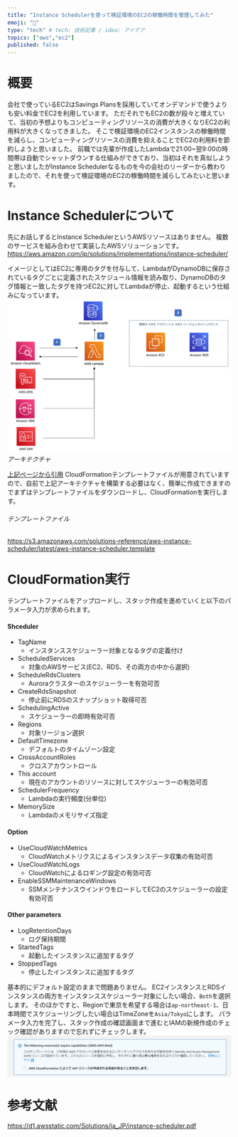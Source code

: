 ```yaml
---
title: "Instance Schedulerを使って検証環境のEC2の稼働時間を管理してみた"
emoji: "🐁"
type: "tech" # tech: 技術記事 / idea: アイデア
topics: ["aws","ec2"]
published: false
---
```


# 概要
会社で使っているEC2はSavings Plansを採用していてオンデマンドで使うよりも安い料金でEC2を利用しています。
ただそれでもEC2の数が段々と増えていて、当初の予想よりもコンピューティングリソースの消費が大きくなりEC2の利用料が大きくなってきました。
そこで検証環境のEC2インスタンスの稼働時間を減らし、コンピューティングリソースの消費を抑えることでEC2の利用料を節約しようと思いました。
前職では先輩が作成したLambdaで21:00~翌9:00の時間帯は自動でシャットダウンする仕組みができており、当初はそれを真似しようと思いましたがInstance Schedulerなるものを今の会社のリーダーから教わりましたので、それを使って検証環境のEC2の稼働時間を減らしてみたいと思います。

# Instance Schedulerについて
先にお話しするとInstance SchedulerというAWSリソースはありません。
複数のサービスを組み合わせて実装したAWSソリューションです。
https://aws.amazon.com/jp/solutions/implementations/instance-scheduler/

イメージとしてはEC2に専用のタグを付与して、LambdaがDynamoDBに保存されているタグごとに定義されたスケジュール情報を読み取り、DynamoDBのタグ情報と一致したタグを持つEC2に対してLambdaが停止、起動するという仕組みになっています。
![](/images/ec2-schedule/image1.png)
*アーキテクチャ*

[上記ページから引用](https://aws.amazon.com/jp/solutions/implementations/instance-scheduler/)
CloudFormationテンプレートファイルが用意されていますので、自前で上記アーキテクチャを構築する必要はなく、簡単に作成できますのでまずはテンプレートファイルをダウンロードし、CloudFormationを実行します。
###### テンプレートファイル
https://s3.amazonaws.com/solutions-reference/aws-instance-scheduler/latest/aws-instance-scheduler.template

# CloudFormation実行
テンプレートファイルをアップロードし、スタック作成を進めていくと以下のパラメータ入力が求められます。

#### Shceduler
- TagName
  - インスタンススケジューラー対象となるタグの定義付け
- ScheduledServices
  - 対象のAWSサービス(EC2、RDS、その両方の中から選択)
- ScheduleRdsClusters
  - Auroraクラスターのスケジューラーを有効可否
- CreateRdsSnapshot
  - 停止前にRDSのスナップショット取得可否
- SchedulingActive
  - スケジューラーの即時有効可否
- Regions
  - 対象リージョン選択
- DefaultTimezone
  - デフォルトのタイムゾーン設定
- CrossAccountRoles
  - クロスアカウントロール
- This account
  - 現在のアカウントのリソースに対してスケジューラーの有効可否
- SchedulerFrequency
  - Lambdaの実行頻度(分単位)
- MemorySize
  - Lambdaのメモリサイズ指定

#### Option
- UseCloudWatchMetrics
  - CloudWatchメトリクスによるインスタンスデータ収集の有効可否
- UseCloudWatchLogs
  - CloudWatchによるロギング設定の有効可否
- EnableSSMMaintenanceWindows
  - SSMメンテナンスウインドウをロードしてEC2のスケジューラーの設定有効可否

#### Other parameters
- LogRetentionDays
  - ログ保持期間
- StartedTags
  - 起動したインスタンスに追加するタグ
- StoppedTags
  - 停止したインスタンスに追加するタグ

基本的にデフォルト設定のままで問題ありません。
EC2インスタンスとRDSインスタンスの両方をインスタンススケジューラー対象にしたい場合、`Both`を選択します。
そのほかですと、Regionで東京を希望する場合は`ap-northeast-1`、日本時間でスケジューリングしたい場合はTimeZoneを`Asia/Tokyo`にします。
パラメータ入力を完了し、スタック作成の確認画面まで進むとIAMの新規作成のチェック確認がありますので忘れずにチェックします。
![](/images/ec2-schedule/image2.png)


# 参考文献
https://d1.awsstatic.com/Solutions/ja_JP/instance-scheduler.pdf